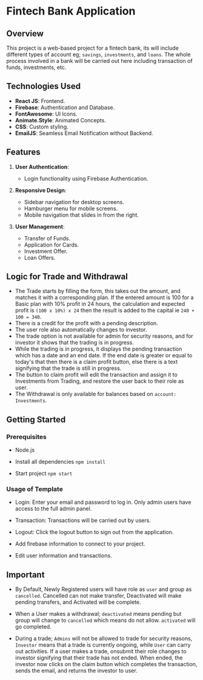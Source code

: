 # Fintech Bank Application

## Overview

This project is a web-based project for a fintech bank, its will include different types of account eg; `savings`, `investments`, and `loans`. The whole process involved in a bank will be carried out here including transaction of funds, investments, etc.

## Technologies Used

- **React JS**: Frontend.
- **Firebase**: Authentication and Database.
- **FontAwesome**: UI Icons.
- **Animate.Style**: Animated Concepts.
- **CSS**: Custom styling.
- **EmailJS**: Seamless Email Notification without Backend.


## Features

1. **User Authentication**:
   - Login functionality using Firebase Authentication.

2. **Responsive Design**:
   - Sidebar navigation for desktop screens.
   - Hamburger menu for mobile screens.
   - Mobile navigation that slides in from the right.

3. **User Management**:
   - Transfer of Funds.
   - Application for Cards.
   - Investment Offer.
   - Loan Offers.

## Logic for Trade and Withdrawal
- The Trade starts by filling the form, this takes out the amount, and matches it with a corresponding plan. If the entered amount is 100 for a Basic plan with 10% profit in 24 hours, the calculation and expected profit is `(100 x 10%) x 24` then the result is added to the capital ie `240 + 100 = 340`.
- There is a credit for the profit with a pending description.
- The user role also automatically changes to investor.
- The trade option is not available for admin for security reasons, and for investor it shows that the trading is in progress.
- While the trading is in progress, it displays the pending transaction which has a date and an end date. If the end date is greater or equal to today's that then there is a claim profit button, else there is a text signifying that the trade is still in progress.
- The button to claim profit will edit the transaction and assign it to Investments from Trading, and restore the user back to their role as user.
- The Withdrawal is only available for balances based on `account: Investments`.

## Getting Started

### Prerequisites

- Node.js

- Install all dependencies `npm install`

- Start project `npm start`

### Usage of Template
- Login: Enter your email and password to log in. Only admin users have access to the full admin panel.

- Transaction: Transactions will be carried out by users.

- Logout: Click the logout button to sign out from the application.

- Add firebase information to connect to your project.
- Edit user information and transactions.


## Important

- By Default, Newly Registered users will have role as `user` and group as `cancelled`. Cancelled can not make transfer, Deactivated will make pending transfers, and Activated will be complete.

- When a User makes a withdrawal; `deactivated` means pending but group will change to `cancelled` which means do not allow. `activated` will go completed.

- During a trade; `Admins` will not be allowed to trade for security reasons, `Investor` means that a trade is currently ongoing, while `User` can carry out activities. If a user makes a  trade, onsubmit their role changes to investor signifying that their trade has not ended. When ended, the investor now clicks on the claim button which completes the transaction, sends the email, and returns the investor to user.

